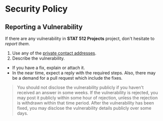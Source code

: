 # Security Policy

## Reporting a Vulnerability

If there are any vulnerability in **STAT 512 Projects** project, don't hesitate to _report them_.

1. Use any of the [private contact addresses](https://github.com/vignesh-pagadala/stat-512-projects#support).
2. Describe the vulnerability.

- If you have a fix, explain or attach it.
- In the near time, expect a reply with the required steps. Also, there may be a demand for a pull request which include the fixes.

> You should not disclose the vulnerability publicly if you haven't received an answer in some weeks.
> If the vulnerability is rejected, you may post it publicly within some hour of rejection, unless the rejection is withdrawn within that time period.
> After the vulnerability has been fixed, you may disclose the vulnerability details publicly over some days.
